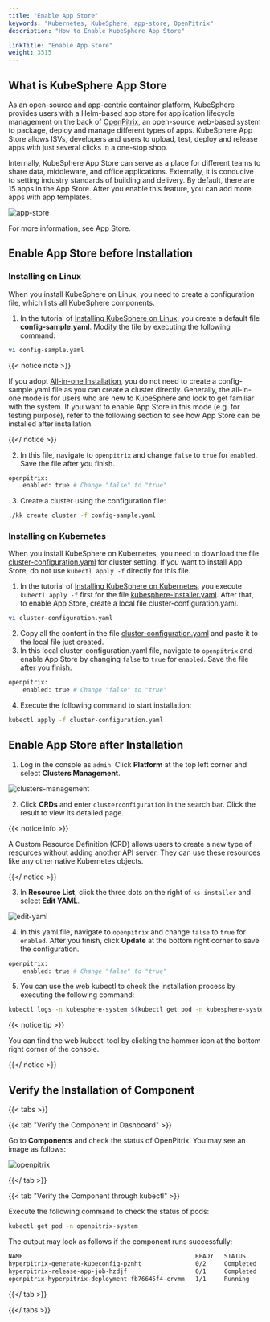 ```yaml
---
title: "Enable App Store"
keywords: "Kubernetes, KubeSphere, app-store, OpenPitrix"
description: "How to Enable KubeSphere App Store"

linkTitle: "Enable App Store"
weight: 3515
---
```


## What is KubeSphere App Store

As an open-source and app-centric container platform, KubeSphere provides users with a Helm-based app store for application lifecycle management on the back of [OpenPitrix](https://github.com/openpitrix/openpitrix), an open-source web-based system to package, deploy and manage different types of apps. KubeSphere App Store allows ISVs, developers and users to upload, test, deploy and release apps with just several clicks in a one-stop shop.

Internally, KubeSphere App Store can serve as a place for different teams to share data, middleware, and office applications. Externally, it is conducive to setting industry standards of building and delivery. By default, there are 15 apps in the App Store. After you enable this feature, you can add more apps with app templates.

![app-store](https://ap3.qingstor.com/kubesphere-website/docs/20200828170503.png)

For more information, see App Store.

## Enable App Store before Installation

### Installing on Linux

When you install KubeSphere on Linux, you need to create a configuration file, which lists all KubeSphere components.

1. In the tutorial of [Installing KubeSphere on Linux](https://kubesphere-v3.netlify.app/docs/installing-on-linux/introduction/multioverview/), you create a default file **config-sample.yaml**. Modify the file by executing the following command:

```bash
vi config-sample.yaml
```

{{< notice note >}}

If you adopt [All-in-one Installation](https://kubesphere-v3.netlify.app/docs/quick-start/all-in-one-on-linux/), you do not need to create a config-sample.yaml file as you can create a cluster directly. Generally, the all-in-one mode is for users who are new to KubeSphere and look to get familiar with the system. If you want to enable App Store in this mode (e.g. for testing purpose), refer to the following section to see how App Store can be installed after installation.

{{</ notice >}}

2. In this file, navigate to `openpitrix` and change `false` to `true` for `enabled`. Save the file after you finish.

```bash
openpitrix:
    enabled: true # Change "false" to "true"
```

3. Create a cluster using the configuration file:

```bash
./kk create cluster -f config-sample.yaml
```

### **Installing on Kubernetes**

When you install KubeSphere on Kubernetes, you need to download the file [cluster-configuration.yaml](https://raw.githubusercontent.com/kubesphere/ks-installer/master/deploy/cluster-configuration.yaml) for cluster setting. If you want to install App Store, do not use `kubectl apply -f` directly for this file.

1. In the tutorial of [Installing KubeSphere on Kubernetes](https://kubesphere-v3.netlify.app/docs/installing-on-kubernetes/introduction/overview/), you execute `kubectl apply -f` first for the file [kubesphere-installer.yaml](https://raw.githubusercontent.com/kubesphere/ks-installer/master/deploy/kubesphere-installer.yaml). After that, to enable App Store, create a local file cluster-configuration.yaml.

```bash
vi cluster-configuration.yaml
```

2. Copy all the content in the file [cluster-configuration.yaml](https://raw.githubusercontent.com/kubesphere/ks-installer/master/deploy/cluster-configuration.yaml) and paste it to the local file just created.
3. In this local cluster-configuration.yaml file, navigate to `openpitrix` and enable App Store by changing `false` to `true` for `enabled`. Save the file after you finish.

```bash
openpitrix:
    enabled: true # Change "false" to "true"
```

4. Execute the following command to start installation:

```bash
kubectl apply -f cluster-configuration.yaml
```

## Enable App Store after Installation

1. Log in the console as `admin`. Click **Platform** at the top left corner and select **Clusters Management**.

![clusters-management](https://ap3.qingstor.com/kubesphere-website/docs/20200828111130.png)

2. Click **CRDs** and enter `clusterconfiguration` in the search bar. Click the result to view its detailed page.

{{< notice info >}}

A Custom Resource Definition (CRD) allows users to create a new type of resources without adding another API server. They can use these resources like any other native Kubernetes objects.

{{</ notice >}}

3. In **Resource List**, click the three dots on the right of `ks-installer` and select **Edit YAML**.

![edit-yaml](https://ap3.qingstor.com/kubesphere-website/docs/20200827182002.png)

4. In this yaml file, navigate to `openpitrix` and change `false` to `true` for `enabled`. After you finish, click **Update** at the bottom right corner to save the configuration.

```bash
openpitrix:
    enabled: true # Change "false" to "true"
```

5. You can use the web kubectl to check the installation process by executing the following command:

```bash
kubectl logs -n kubesphere-system $(kubectl get pod -n kubesphere-system -l app=ks-install -o jsonpath='{.items[0].metadata.name}') -f
```

{{< notice tip >}}

You can find the web kubectl tool by clicking the hammer icon at the bottom right corner of the console.

{{</ notice >}}

## Verify the Installation of Component

{{< tabs >}}

{{< tab "Verify the Component in Dashboard" >}}

Go to **Components** and check the status of OpenPitrix. You may see an image as follows:

![openpitrix](https://ap3.qingstor.com/kubesphere-website/docs/20200829124018.png)

{{</ tab >}}

{{< tab "Verify the Component through kubectl" >}}

Execute the following command to check the status of pods:

```bash
kubectl get pod -n openpitrix-system
```

The output may look as follows if the component runs successfully:

```bash
NAME                                                READY   STATUS      RESTARTS   AGE
hyperpitrix-generate-kubeconfig-pznht               0/2     Completed   0          1h6m
hyperpitrix-release-app-job-hzdjf                   0/1     Completed   0          1h6m
openpitrix-hyperpitrix-deployment-fb76645f4-crvmm   1/1     Running     0          1h6m
```

{{</ tab >}}

{{</ tabs >}}

